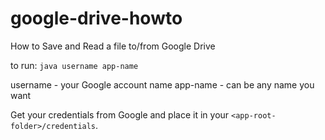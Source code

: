 # google-drive-howto
How to Save and Read a file to/from Google Drive

to run: `java username app-name`

username - your Google account name
app-name - can be any name you want

Get your credentials from Google and place it in your `<app-root-folder>/credentials`.
